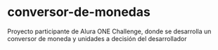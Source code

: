 # conversor-de-monedas
Proyecto participante de Alura ONE Challenge, donde se desarrolla un conversor de moneda y unidades a decisión del desarrollador
